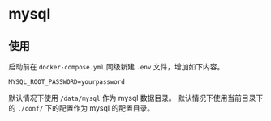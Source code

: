 # mysql

## 使用

启动前在 `docker-compose.yml` 同级新建 `.env` 文件，增加如下内容。

```env
MYSQL_ROOT_PASSWORD=yourpassword
```

默认情况下使用 `/data/mysql` 作为 mysql 数据目录。
默认情况下使用当前目录下的 `./conf/` 下的配置作为 mysql 的配置目录。
